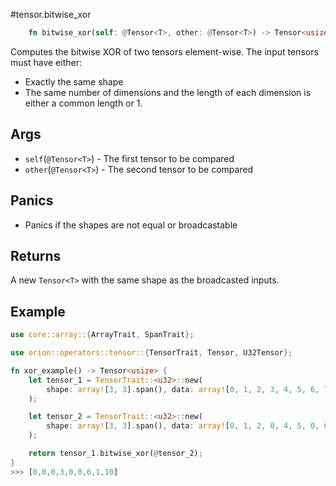 #tensor.bitwise_xor

```rust
    fn bitwise_xor(self: @Tensor<T>, other: @Tensor<T>) -> Tensor<usize>;
```

Computes the bitwise XOR of two tensors element-wise.
The input tensors must have either:
* Exactly the same shape
* The same number of dimensions and the length of each dimension is either a common length or 1.

## Args

* `self`(`@Tensor<T>`) - The first tensor to be compared
* `other`(`@Tensor<T>`) - The second tensor to be compared

## Panics

* Panics if the shapes are not equal or broadcastable

## Returns

A new `Tensor<T>` with the same shape as the broadcasted inputs.

## Example

```rust
use core::array::{ArrayTrait, SpanTrait};

use orion::operators::tensor::{TensorTrait, Tensor, U32Tensor};

fn xor_example() -> Tensor<usize> {
    let tensor_1 = TensorTrait::<u32>::new(
        shape: array![3, 3].span(), data: array![0, 1, 2, 3, 4, 5, 6, 7, 8].span(),
    );

    let tensor_2 = TensorTrait::<u32>::new(
        shape: array![3, 3].span(), data: array![0, 1, 2, 0, 4, 5, 0, 6, 2].span(),
    );

    return tensor_1.bitwise_xor(@tensor_2);
}
>>> [0,0,0,3,0,0,6,1,10]
```
